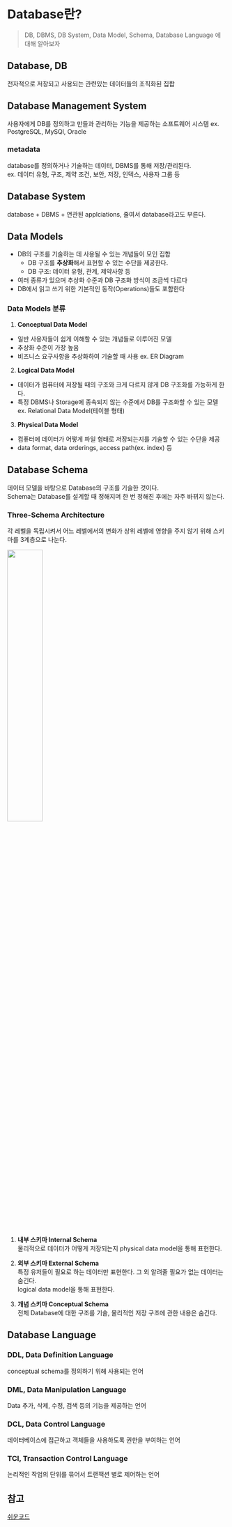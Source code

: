# Database란?
> DB, DBMS, DB System, Data Model, Schema, Database Language 에 대해 알아보자

## Database, DB
전자적으로 저장되고 사용되는 관련있는 데이터들의 조직화된 집합

## Database Management System
사용자에게 DB를 정의하고 만들과 관리하는 기능을 제공하는 소프트웨어 시스템
ex. PostgreSQL, MySQl, Oracle

### metadata
database를 정의하거나 기술하는 데이터, DBMS를 통해 저장/관리된다.    
ex. 데이터 유형, 구조, 제약 조건, 보안, 저장, 인덱스, 사용자 그룹 등

## Database System
database + DBMS + 연관된 applciations, 줄여서 database라고도 부른다.

## Data Models
- DB의 구조를 기술하는 데 사용될 수 있는 개념들이 모인 집합
  - DB 구조를 **추상화**해서 표현할 수 있는 수단을 제공한다.
  - DB 구조: 데이터 유형, 관계, 제약사항 등
- 여러 종류가 있으며 추상화 수준과 DB 구조화 방식이 조금씩 다르다
- DB에서 읽고 쓰기 위한 기본적인 동작(Operations)들도 포함한다

### Data Models 분류
1. **Conceptual Data Model**    
- 일반 사용자들이 쉽게 이해할 수 있는 개념들로 이루어진 모델
- 추상화 수준이 가장 높음
- 비즈니스 요구사항을 추상화하여 기술할 때 사용
ex. ER Diagram

2. **Logical Data Model**    
- 데이터가 컴퓨터에 저장될 때의 구조와 크게 다르지 않게 DB 구조화를 가능하게 한다.
- 특정 DBMS나 Storage에 종속되지 않는 수준에서 DB를 구조화할 수 있는 모델
ex. Relational Data Model(테이블 형태)

3. **Physical Data Model**    
- 컴퓨터에 데이터가 어떻게 파일 형태로 저장되는지를 기술할 수 있는 수단을 제공
- data format, data orderings, access path(ex. index) 등

## Database Schema
데이터 모델을 바탕으로 Database의 구조를 기술한 것이다.    
Schema는 Database를 설계할 때 정해지며 한 번 정해진 후에는 자주 바뀌지 않는다.

### Three-Schema Architecture
각 레벨을 독립시켜서 어느 레벨에서의 변화가 상위 레벨에 영향을 주지 않기 위해 스키마를 3계층으로 나눈다.

<img src="https://github.com/chunghye98/CS-Archive/assets/57451700/46c265f4-a01c-4597-a33d-27583ae7185a" width="40%">

1. **내부 스키마 Internal Schema**    
물리적으로 데이터가 어떻게 저장되는지 physical data model을 통해 표현한다.    


2. **외부 스키마 External Schema**    
특정 유저들이 필요로 하는 데이터만 표현한다. 그 외 알려줄 필요가 없는 데이터는 숨긴다.   
logical data model을 통해 표현한다.

3. **개념 스키마 Conceptual Schema**    
전체 Database에 대한 구조를 기술, 물리적인 저장 구조에 관한 내용은 숨긴다.

## Database Language
### DDL, Data Definition Language
conceptual schema를 정의하기 위해 사용되는 언어

### DML, Data Manipulation Language
Data 추가, 삭제, 수정, 검색 등의 기능을 제공하는 언어

### DCL, Data Control Language
데이터베이스에 접근하고 객체들을 사용하도록 권한을 부여하는 언어

### TCl, Transaction Control Language
논리적인 작업의 단위를 묶어서 트랜잭션 별로 제어하는 언어

## 참고
[쉬운코드](https://www.youtube.com/watch?v=aL0XXc1yGPs&list=PLcXyemr8ZeoREWGhhZi5FZs6cvymjIBVe)
